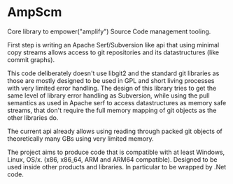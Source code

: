 # AmpScm

Core library to empower("amplify") Source Code management tooling.

First step is writing an Apache Serf/Subversion like api that using minimal copy streams allows access to git repositories and its datastructures (like commit graphs).

This code deliberately doesn't use libgit2 and the standard git libraries as those are mostly designed to be used in GPL and short living processes with very limited error handling.
The design of this library tries to get the same level of library error handling as Subversion, while using the pull semantics as used in Apache serf to access datastructures as memory safe streams,
that don't require the full memory mapping of git objects as the other libraries do.

The current api already allows using reading through packed git objects of theoretically many GBs using very limited memory.

The project aims to produce code that is compatible with at least Windows, Linux, OS/x. (x86, x86_64, ARM and ARM64 compatible). Designed to be used inside other products and libraries. In particular to be wrapped by .Net code.
